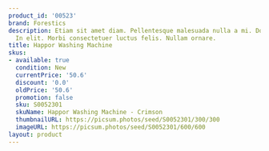 ```yaml
---
product_id: '00523'
brand: Forestics
description: Etiam sit amet diam. Pellentesque malesuada nulla a mi. Donec fermentum.
  In elit. Morbi consectetuer luctus felis. Nullam ornare.
title: Happor Washing Machine
skus:
- available: true
  condition: New
  currentPrice: '50.6'
  discount: '0.0'
  oldPrice: '50.6'
  promotion: false
  sku: S0052301
  skuName: Happor Washing Machine - Crimson
  thumbnailURL: https://picsum.photos/seed/S0052301/300/300
  imageURL: https://picsum.photos/seed/S0052301/600/600
layout: product
---
```

